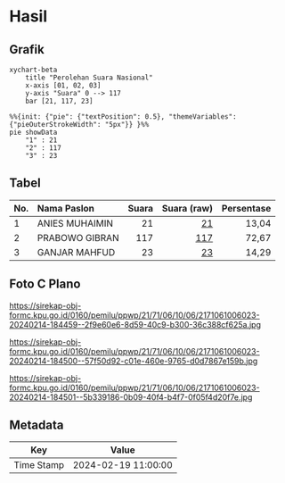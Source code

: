 # Hasil

## Grafik

```mermaid
xychart-beta
    title "Perolehan Suara Nasional"
    x-axis [01, 02, 03]
    y-axis "Suara" 0 --> 117
    bar [21, 117, 23]
```

```mermaid
%%{init: {"pie": {"textPosition": 0.5}, "themeVariables": {"pieOuterStrokeWidth": "5px"}} }%%
pie showData
    "1" : 21
    "2" : 117
    "3" : 23
```

## Tabel

| No. | Nama Paslon    | Suara | Suara (raw) | Persentase |
|:--- |:-------------- | -----:| -----------:| ----------:|
| 1   | ANIES MUHAIMIN | 21    | [21][p-1]   | 13,04      |
| 2   | PRABOWO GIBRAN | 117   | [117][p-2]  | 72,67      |
| 3   | GANJAR MAHFUD  | 23    | [23][p-3]   | 14,29      |


[p-1]: https://github.com/gigit-pemilu/pemilu-2024/blob/main/pilpres/hitung-suara/sub/21-kepulauan-riau/sub/71-kota-batam/sub/06-lubuk-baja/sub/1006-baloi-indah/sub/023-tps/sub/paslon-1.txt
[p-2]: https://github.com/gigit-pemilu/pemilu-2024/blob/main/pilpres/hitung-suara/sub/21-kepulauan-riau/sub/71-kota-batam/sub/06-lubuk-baja/sub/1006-baloi-indah/sub/023-tps/sub/paslon-2.txt
[p-3]: https://github.com/gigit-pemilu/pemilu-2024/blob/main/pilpres/hitung-suara/sub/21-kepulauan-riau/sub/71-kota-batam/sub/06-lubuk-baja/sub/1006-baloi-indah/sub/023-tps/sub/paslon-3.txt

## Foto C Plano

https://sirekap-obj-formc.kpu.go.id/0160/pemilu/ppwp/21/71/06/10/06/2171061006023-20240214-184459--2f9e60e6-8d59-40c9-b300-36c388cf625a.jpg

https://sirekap-obj-formc.kpu.go.id/0160/pemilu/ppwp/21/71/06/10/06/2171061006023-20240214-184500--57f50d92-c01e-460e-9765-d0d7867e159b.jpg

https://sirekap-obj-formc.kpu.go.id/0160/pemilu/ppwp/21/71/06/10/06/2171061006023-20240214-184501--5b339186-0b09-40f4-b4f7-0f05f4d20f7e.jpg


## Metadata

| Key        | Value               |
| ---------- | ------------------- |
| Time Stamp | 2024-02-19 11:00:00 |



